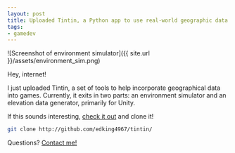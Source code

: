 ```yaml
---
layout: post
title: Uploaded Tintin, a Python app to use real-world geographic data in games
tags:
- gamedev
---
```


![Screenshot of environment simulator]({{ site.url }}/assets/environment_sim.png)

Hey, internet! 

I just uploaded Tintin, a set of tools to help incorporate geographical data into games. Currently, it exits in two parts: an environment simulator and an elevation data generator, primarily for Unity. 

If this sounds interesting, [check it out](http://github.com/edking4967/tintin/) and clone it!

```bash
git clone http://github.com/edking4967/tintin/
```

Questions? [Contact me!](http://edking4967.github.io/contact/)
